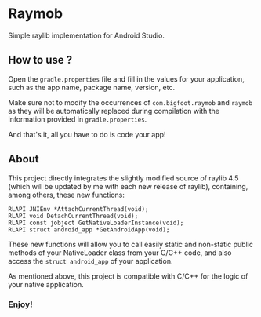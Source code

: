 # Raymob

Simple raylib implementation for Android Studio.

## How to use ?

Open the `gradle.properties` file and fill in the values for your application, such as the app name, package name, version, etc.

Make sure not to modify the occurrences of `com.bigfoot.raymob` and `raymob` as they will be automatically replaced during compilation with the information provided in `gradle.properties`.

And that's it, all you have to do is code your app!

## About

This project directly integrates the slightly modified source of raylib 4.5 (which will be updated by me with each new release of raylib), containing, among others, these new functions:
```
RLAPI JNIEnv *AttachCurrentThread(void);
RLAPI void DetachCurrentThread(void);
RLAPI const jobject GetNativeLoaderInstance(void);
RLAPI struct android_app *GetAndroidApp(void);
```

These new functions will allow you to call easily static and non-static public methods of your NativeLoader class from your C/C++ code, and also access the `struct android_app` of your application.

As mentioned above, this project is compatible with C/C++ for the logic of your native application.

### Enjoy!